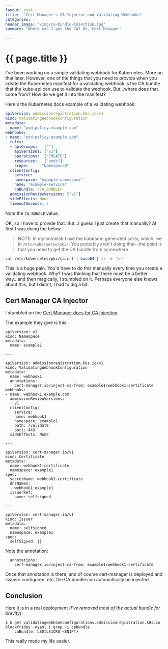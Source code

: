 ```yaml
---
layout: post
title:  "Cert Manager's CA Injector and Validating Webhooks"
categories:
header_image: "/img/ca-bundle-injection.jpg"
summary: "Where can I get the CA? Oh, Cert Manager"

---
```


# {{ page.title }}

I've been working on a simple validating webhook for Kubernetes. More on that later. However, one of the things that you need to provide when you create the Kubernetes manifest for a validating webhook is the CA bundle that the kube-api can use to validate the webhook. But...where does that come from? How do we get it into the manifest?

Here's the Kubernetes docs example of a validating webhook:

```yaml
apiVersion: admissionregistration.k8s.io/v1
kind: ValidatingWebhookConfiguration
metadata:
  name: "pod-policy.example.com"
webhooks:
- name: "pod-policy.example.com"
  rules:
  - apiGroups:   [""]
	apiVersions: ["v1"]
	operations:  ["CREATE"]
	resources:   ["pods"]
	scope:   	"Namespaced"
  clientConfig:
	service:
  	namespace: "example-namespace"
  	name: "example-service"
	caBundle: <CA_BUNDLE>
  admissionReviewVersions: ["v1"]
  sideEffects: None
  timeoutSeconds: 5
```

Note the `CA_BUNDLE` value.

OK, so I have to provide that. But...I guess I just create that manually? At first I was doing the below.

>NOTE: In my homelab I use the kubeadm generated certs, which live in `/etc/kubernetes/pki/`. You probably aren't doing that--the point is that you need to get the CA bundle from somewhere.

```bash
cat /etc/kubernetes/pki/ca.crt | base64 | tr -d '\n'
```

This is a huge pain. You'd have to do this manually every time you create a validating webhook. Why? I was thinking that there must be a better way...and then magically, I stumbled on it. Perhaps everyone else knows about this, but I didn't, I had to dig a bit.

## Cert Manager CA Injector

I stumbled on the [Cert Manager docs for CA Injection](https://cert-manager.io/docs/concepts/ca-injector/).

The example they give is this:

```
apiVersion: v1
kind: Namespace
metadata:
  name: example1

---

apiVersion: admissionregistration.k8s.io/v1
kind: ValidatingWebhookConfiguration
metadata:
  name: webhook1
  annotations:
	cert-manager.io/inject-ca-from: example1/webhook1-certificate
webhooks:
- name: webhook1.example.com
  admissionReviewVersions:
  - v1
  clientConfig:
	service:
  	name: webhook1
  	namespace: example1
  	path: /validate
  	port: 443
  sideEffects: None

---

apiVersion: cert-manager.io/v1
kind: Certificate
metadata:
  name: webhook1-certificate
  namespace: example1
spec:
  secretName: webhook1-certificate
  dnsNames:
  - webhook1.example1
  issuerRef:
	name: selfsigned

---

apiVersion: cert-manager.io/v1
kind: Issuer
metadata:
  name: selfsigned
  namespace: example1
spec:
  selfSigned: {}
```

Note the annotation:

```
  annotations:
	cert-manager.io/inject-ca-from: example1/webhook1-certificate
```

Once that annotation is there, and of course cert-manager is deployed and issuers configured, etc, the CA bundle can automatically be injected.

## Conclusion

Here it is in a real deployment (*I've removed most of the actual bundle for brevity*):

```
$ k get validatingwebhookconfigurations.admissionregistration.k8s.io blockfriday -oyaml | grep -i cabundle
	caBundle: LS0tLS1CRU <SNIP!>
```

This really made my life easier.